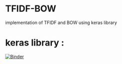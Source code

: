 # TFIDF-BOW
implementation of  TFIDF and BOW using keras library


# keras library  :
[![Binder](https://mybinder.org/badge_logo.svg)](https://mybinder.org/v2/gh/ouhoucht-mohammed/TFIDF-BOW.git/main?filepath=BOW-TFIDF.ipynb)

